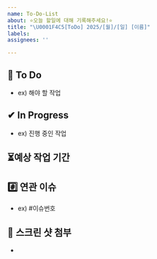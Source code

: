 ```yaml
---
name: To-Do-List
about: ⭐오늘 할일에 대해 기록해주세요!⭐
title: "\U0001F4C5[ToDo] 2025/[월]/[일] [이름]"
labels: 
assignees: ''

---
```


## 📌 To Do
- ex) 해야 할 작업


## ✔ In Progress
-  ex) 진행 중인 작업


## ⏳예상 작업 기간
<!-- 언제부터 언제까지 작업할 예상이신지 알려주세요!! -->


## #️⃣ 연관 이슈 
- ex) #이슈번호 


## 📸 스크린 샷 첨부
-
